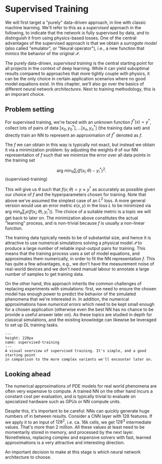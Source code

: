 Supervised Training
=======================

We will first target a "purely" data-driven approach, in line with classic machine learning. We'll refer
to this as a _supervised_ approach in the following, to indicate that the network is fully supervised
by data, and to distinguish it from using physics-based losses.
One of the central advantages of the supervised approach is that
we obtain a _surrogate model_ (also called "emulator", or "Neural operator"), 
i.e., a new function that mimics the behavior of the original $\mathcal{P}$. 

The purely data-driven, _supervised training_ is the central starting point for 
all projects in the context of deep learning. 
While it can yield suboptimal results compared to approaches that more tightly 
couple with physics, it can be the only choice in certain application scenarios 
where no good model equations exist.
In this chapter, we'll also go over the basics of different neural network _architectures_. Next to training
methodology, this is an imporant choice.

## Problem setting

For supervised training, we're faced with an 
unknown function $f^*(x)=y^*$, collect lots of pairs of data $[x_0,y^*_0], ...[x_n,y^*_n]$ (the training data set)
and directly train an NN to represent an approximation of $f^*$ denoted as $f$.

The $f$ we can obtain in this way is typically not exact, 
but instead we obtain it via a minimization problem:
by adjusting the weights $\theta$ of our NN representation of $f$ such that we minimize the error over all data points in the training set 

$$
\text{arg min}_{\theta} \sum_i \Big(f(x_i ; \theta)-y^*_i \Big)^2 .
$$ (supervised-training)

This will give us $\theta$ such that $f(x;\theta) =  y \approx y^*$ as accurately as possible given
our choice of $f$ and the hyperparameters chosen for training. Note that above we've assumed 
the simplest case of an $L^2$ loss. A more general version would use an error metric $e(x,y)$ in the loss $L$
to be minimized via $\text{arg min}_{\theta} \sum_i e( f(x_i ; \theta) , y^*_i) )$. The choice
of a suitable metric is a topic we will get back to later on.
The minimization above constitutes the actual "learning" process, and is non-trivial because
$f$ is usually a non-linear function.

The training data typically needs to be of substantial size, and hence it is attractive 
to use numerical simulations solving a physical model $\mathcal{P}$ 
to produce a large number of reliable input-output pairs for training.
This means that the training process uses a set of model equations, and approximates
them numerically, in order to fit the NN representation $f$. This
has quite a few advantages, e.g., we don't have the measurement noise of real-world devices
and we don't need manual labour to annotate a large number of samples to get training data.

On the other hand, this approach inherits the common challenges of replacing experiments
with simulations: first, we need to ensure the chosen model has enough power to predict the 
behavior of the simulated phenomena that we're interested in.
In addition, the numerical approximations have _numerical errors_
which need to be kept small enough for a chosen application (otherwise even the best NN has no chance
to be provide a useful answer later on). As these topics are studied in depth
for classical simulations, and the existing knowledge can likewise be leveraged to
set up DL training tasks.

```{figure} resources/supervised-training.jpg
---
height: 220px
name: supervised-training
---
A visual overview of supervised training. It's simple, and a good starting point 
in comparison to the more complex variants we'll encounter later on.
```

## Looking ahead

The numerical approximations of PDE models for real world phenomena are often very expensive to compute. 
A trained NN on the other hand incurs a constant cost per evaluation, and is typically trivial
to evaluate on specialized hardware such as GPUs or NN compute units.

Despite this, it's important to be careful:
NNs can quickly generate huge numbers of in between results. Consider a CNN layer with
$128$ features. If we apply it to an input of $128^2$, i.e. ca. 16k cells, we get $128^3$ intermediate values.
That's more than 2 million.
All these values at least need to be momentarily stored in memory, and processed by the next layer.
Nonetheless, replacing complex and expensive solvers with fast, learned approximations
is a very attractive and interesting direction.

An important decision to make at this stage is which neural network architecture to choose.

